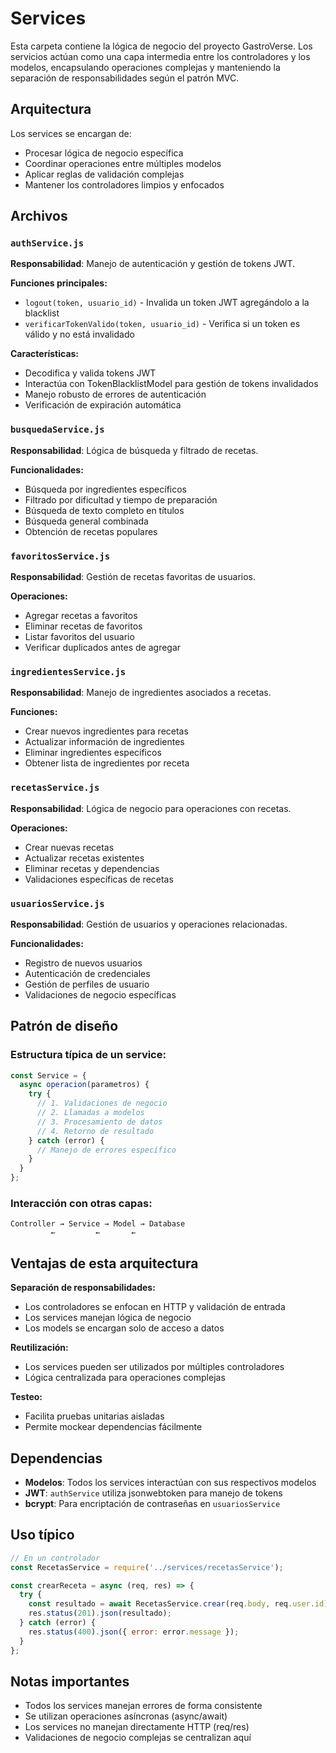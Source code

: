 # Services

Esta carpeta contiene la lógica de negocio del proyecto GastroVerse. Los servicios actúan como una capa intermedia entre los controladores y los modelos, encapsulando operaciones complejas y manteniendo la separación de responsabilidades según el patrón MVC.

## Arquitectura

Los services se encargan de:
- Procesar lógica de negocio específica
- Coordinar operaciones entre múltiples modelos
- Aplicar reglas de validación complejas
- Mantener los controladores limpios y enfocados

## Archivos

### `authService.js`
**Responsabilidad**: Manejo de autenticación y gestión de tokens JWT.

**Funciones principales:**
- `logout(token, usuario_id)` - Invalida un token JWT agregándolo a la blacklist
- `verificarTokenValido(token, usuario_id)` - Verifica si un token es válido y no está invalidado

**Características:**
- Decodifica y valida tokens JWT
- Interactúa con TokenBlacklistModel para gestión de tokens invalidados
- Manejo robusto de errores de autenticación
- Verificación de expiración automática

### `busquedaService.js`
**Responsabilidad**: Lógica de búsqueda y filtrado de recetas.

**Funcionalidades:**
- Búsqueda por ingredientes específicos
- Filtrado por dificultad y tiempo de preparación
- Búsqueda de texto completo en títulos
- Búsqueda general combinada
- Obtención de recetas populares

### `favoritosService.js`
**Responsabilidad**: Gestión de recetas favoritas de usuarios.

**Operaciones:**
- Agregar recetas a favoritos
- Eliminar recetas de favoritos
- Listar favoritos del usuario
- Verificar duplicados antes de agregar

### `ingredientesService.js`
**Responsabilidad**: Manejo de ingredientes asociados a recetas.

**Funciones:**
- Crear nuevos ingredientes para recetas
- Actualizar información de ingredientes
- Eliminar ingredientes específicos
- Obtener lista de ingredientes por receta

### `recetasService.js`
**Responsabilidad**: Lógica de negocio para operaciones con recetas.

**Operaciones:**
- Crear nuevas recetas
- Actualizar recetas existentes
- Eliminar recetas y dependencias
- Validaciones específicas de recetas

### `usuariosService.js`
**Responsabilidad**: Gestión de usuarios y operaciones relacionadas.

**Funcionalidades:**
- Registro de nuevos usuarios
- Autenticación de credenciales
- Gestión de perfiles de usuario
- Validaciones de negocio específicas

## Patrón de diseño

### Estructura típica de un service:
```javascript
const Service = {
  async operacion(parametros) {
    try {
      // 1. Validaciones de negocio
      // 2. Llamadas a modelos
      // 3. Procesamiento de datos
      // 4. Retorno de resultado
    } catch (error) {
      // Manejo de errores específico
    }
  }
};
```

### Interacción con otras capas:
```
Controller → Service → Model → Database
         ←         ←       ←
```

## Ventajas de esta arquitectura

**Separación de responsabilidades:**
- Los controladores se enfocan en HTTP y validación de entrada
- Los services manejan lógica de negocio
- Los models se encargan solo de acceso a datos

**Reutilización:**
- Los services pueden ser utilizados por múltiples controladores
- Lógica centralizada para operaciones complejas

**Testeo:**
- Facilita pruebas unitarias aisladas
- Permite mockear dependencias fácilmente

## Dependencias

- **Modelos**: Todos los services interactúan con sus respectivos modelos
- **JWT**: `authService` utiliza jsonwebtoken para manejo de tokens
- **bcrypt**: Para encriptación de contraseñas en `usuariosService`

## Uso típico

```javascript
// En un controlador
const RecetasService = require('../services/recetasService');

const crearReceta = async (req, res) => {
  try {
    const resultado = await RecetasService.crear(req.body, req.user.id);
    res.status(201).json(resultado);
  } catch (error) {
    res.status(400).json({ error: error.message });
  }
};
```

## Notas importantes

- Todos los services manejan errores de forma consistente
- Se utilizan operaciones asíncronas (async/await)
- Los services no manejan directamente HTTP (req/res)
- Validaciones de negocio complejas se centralizan aquí